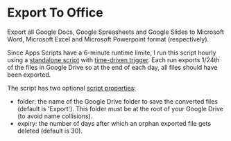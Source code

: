 # Export To Office

Export all Google Docs, Google Spreasheets and Google Slides to Microsoft Word, Microsoft Excel and Microsoft Powerpoint format (respectively).

Since Apps Scripts have a 6-minute runtime limite, I run this script hourly using a [standalone script](https://developers.google.com/apps-script/guides/standalone) with [time-driven trigger](https://developers.google.com/apps-script/guides/triggers/installable#time-driven_triggers). Each run exports 1/24th of the files in Google Drive so at the end of each day, all files should have been exported.

The script has two optional [script properties](https://developers.google.com/apps-script/guides/properties#manage_script_properties_manually):
- folder: the name of the Google Drive folder to save the converted files (default is 'Export'). This folder must be at the root of your Google Drive (to avoid name collisions).
- expiry: the number of days after which an orphan exported file gets deleted (default is 30).
